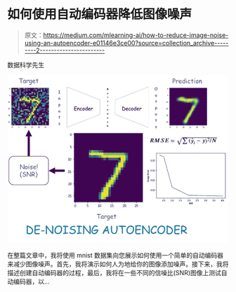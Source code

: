 # 如何使用自动编码器降低图像噪声

> 原文：<https://medium.com/mlearning-ai/how-to-reduce-image-noise-using-an-autoencoder-e01146e3ce00?source=collection_archive---------2----------------------->

数据科学先生

![](img/c1260940ec2081474cd66261cdfacbe4.png)

在整篇文章中，我将使用 mnist 数据集向您展示如何使用一个简单的自动编码器来减少图像噪声。首先，我将演示如何人为地给你的图像添加噪声。接下来，我将描述创建自动编码器的过程，最后，我将在一些不同的信噪比(SNR)图像上测试自动编码器，以…